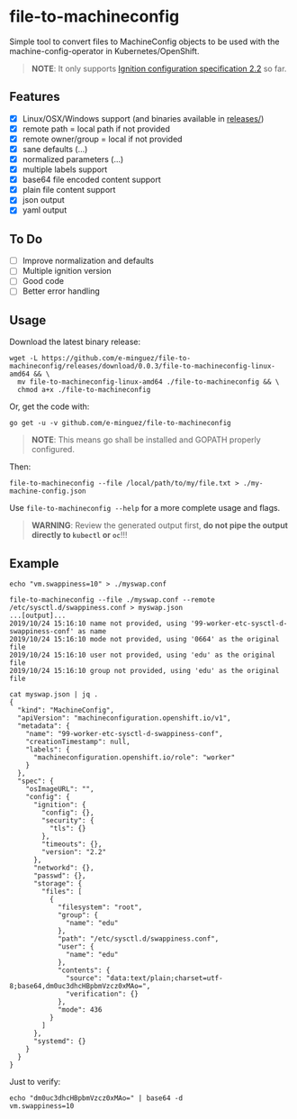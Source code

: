 # file-to-machineconfig

Simple tool to convert files to MachineConfig objects to be used with the machine-config-operator in Kubernetes/OpenShift.

> **NOTE**: It only supports [Ignition configuration specification 2.2](https://coreos.com/ignition/docs/latest/configuration-v2_2.html) so far.

## Features

- [x] Linux/OSX/Windows support (and binaries available in [releases/](https://github.com/e-minguez/file-to-machineconfig/releases))
- [x] remote path = local path if not provided
- [x] remote owner/group = local if not provided
- [x] sane defaults (...)
- [x] normalized parameters (...)
- [x] multiple labels support
- [x] base64 file encoded content support
- [x] plain file content support
- [x] json output
- [x] yaml output

## To Do

- [ ] Improve normalization and defaults
- [ ] Multiple ignition version
- [ ] Good code
- [ ] Better error handling

## Usage

Download the latest binary release:

```shell
wget -L https://github.com/e-minguez/file-to-machineconfig/releases/download/0.0.3/file-to-machineconfig-linux-amd64 && \
  mv file-to-machineconfig-linux-amd64 ./file-to-machineconfig && \
  chmod a+x ./file-to-machineconfig
```

Or, get the code with:

```shell
go get -u -v github.com/e-minguez/file-to-machineconfig
```

> **NOTE**: This means go shall be installed and GOPATH properly configured.

Then:

```shell
file-to-machineconfig --file /local/path/to/my/file.txt > ./my-machine-config.json
```

Use `file-to-machineconfig --help` for a more complete usage and flags.

> **WARNING**: Review the generated output first, **do not pipe the output directly to `kubectl` or `oc`**!!!

## Example

```shell
echo "vm.swappiness=10" > ./myswap.conf

file-to-machineconfig --file ./myswap.conf --remote /etc/sysctl.d/swappiness.conf > myswap.json
...[output]...
2019/10/24 15:16:10 name not provided, using '99-worker-etc-sysctl-d-swappiness-conf' as name
2019/10/24 15:16:10 mode not provided, using '0664' as the original file
2019/10/24 15:16:10 user not provided, using 'edu' as the original file
2019/10/24 15:16:10 group not provided, using 'edu' as the original file

cat myswap.json | jq .
{
  "kind": "MachineConfig",
  "apiVersion": "machineconfiguration.openshift.io/v1",
  "metadata": {
    "name": "99-worker-etc-sysctl-d-swappiness-conf",
    "creationTimestamp": null,
    "labels": {
      "machineconfiguration.openshift.io/role": "worker"
    }
  },
  "spec": {
    "osImageURL": "",
    "config": {
      "ignition": {
        "config": {},
        "security": {
          "tls": {}
        },
        "timeouts": {},
        "version": "2.2"
      },
      "networkd": {},
      "passwd": {},
      "storage": {
        "files": [
          {
            "filesystem": "root",
            "group": {
              "name": "edu"
            },
            "path": "/etc/sysctl.d/swappiness.conf",
            "user": {
              "name": "edu"
            },
            "contents": {
              "source": "data:text/plain;charset=utf-8;base64,dm0uc3dhcHBpbmVzcz0xMAo=",
              "verification": {}
            },
            "mode": 436
          }
        ]
      },
      "systemd": {}
    }
  }
}
```

Just to verify:

```shell
echo "dm0uc3dhcHBpbmVzcz0xMAo=" | base64 -d
vm.swappiness=10
```
